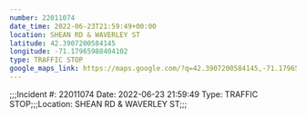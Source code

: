 ```yaml
---
number: 22011074
date_time: 2022-06-23T21:59:49+00:00
location: SHEAN RD & WAVERLEY ST
latitude: 42.3907200584145
longitude: -71.17965988404102
type: TRAFFIC STOP
google_maps_link: https://maps.google.com/?q=42.3907200584145,-71.17965988404102
---
```


;;;Incident #: 22011074  Date: 2022-06-23 21:59:49   Type: TRAFFIC STOP;;;Location: SHEAN RD & WAVERLEY ST;;;
